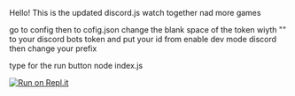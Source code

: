 Hello!
This is the updated discord.js watch together nad more games 


go to config
then to cofig.json change the blank space of the token wiyth ""
to your discord bots token and put your id from enable dev mode discord
then change your prefix 


type for the run  button node index.js







[![Run on Repl.it](https://repl.it/badge/github/Maxey1950/Discord.js-Games-Updated)](https://repl.it/github/Maxey1950/Discord.js-Games-Updated)
